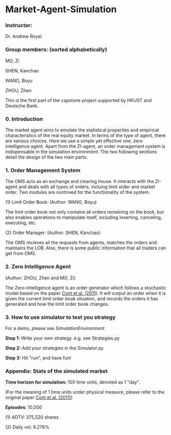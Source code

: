 # Market-Agent-Simulation

### Instructor: 
Dr. Andrew Royal

### Group members: (sorted alphabetically)
MO, Zi

SHEN, Kanchao

WANG, Boyu

ZHOU, Zhen

This is the first part of the capstone project supported by HKUST and Deutsche Bank. 

### 0. Introduction
The market agent aims to emulate the statistical properties and empirical characteristics of the real equity market. In terms of the type of agent, there are various choices. Here we use a simple yet effective one, zero intelligence agent. Apart from the ZI-agent, an order management system is indispensable in the simulation environment. The two following sections detail the design of the two main parts.

### 1. Order Management System

The OMS acts as an exchange and clearing house. It interacts with the ZI-agent and deals with all types of orders, incluing limit order and market order. Two modules are contrived for the functionality of the system.

(1) Limit Order Book: (Author: WANG, Boyu)

The limit order book not only contains all orders remaining on the book, but also enables operations to manipulate itself, including inserting, canceling, executing, etc. 

(2) Order Manager: (Author: SHEN, Kanchao)

The OMS recieves all the requests from agents, matches the orders and maintains the LOB. Also, there is some public information that all traders can get from OMS.

### 2. Zero Intelligence Agent
(Author: ZHOU, Zhen and MO, Zi)

The Zero-Intelligence agent is an order generator which follows a stochastic model based on the paper [Cont et al. (2011)](http://www.columbia.edu/~ww2040/orderbook.pdf). It will output an order when it is given the current limit order book situation, and records the orders it has generated and how the limit order book changes.

### 3. How to use simulator to test you strategy

For a demo, please see *SimulationEnvironment*.

**Step 1:** Write your own strategy. e.g. see Strategies.py

**Step 2:** Add your strategies in the Simulator.py

**Step 3:** Hit "run", and have fun! 

### Appendix: Stats of the simulated market

**Time horizon for simulation:** 100 time units, denoted as 1 "day". 

(For the meaning of 1 time units under physical measure, please refer to the original paper [Cont et al. (2011)](http://www.columbia.edu/~ww2040/orderbook.pdf))

**Episodes**: 10,000

(1) ADTV: 375,520 shares

(2) Daily vol: 9.276%
